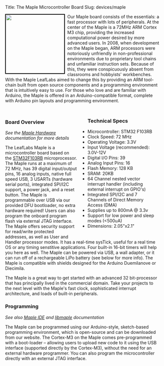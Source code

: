 Title: The Maple Microcontroller Board
Slug: devices/maple

<a href="http://www.flickr.com/photos/48069758@N08/4613181199/"><img class="size-medium wp-image-535" style="float: left; margin-right: 8px; border: 2px solid black;" title="maple-board" src="/static/images/old/maple_top_photo.jpg" alt="" width="190" height="190" /></a>Our Maple board consists of the essentials: a fast processor with lots of peripherals. At the center of the Maple is a 72MHz ARM Cortex M3 chip, providing the increased computational power desired by more advanced users. In 2008, when development on the Maple began, ARM processors were notoriously unfriendly in non-professional environments due to proprietary tool chains and unfamiliar instruction sets. Because of this, they were conspicuously absent from classrooms and hobbyists' workbenches. With the Maple LeafLabs aimed to change this by providing an ARM tool-chain built from open source components and a programming environment that is intuitively easy to use. For those who love and are familiar with Arduino, the Maple is offered in an Arduino-compatible format, complete with Arduino pin layouts and programming environment. 

<div class="box" style="float: right; width: 250px; margin: 10px;">
<ul class="specs">
<h3>Technical Specs</h3>
	<li>Microcontroller: STM32 F103RB</li>
	<li>Clock Speed: 72 MHz</li>
	<li>Operating Voltage: 3.3V</li>
	<li>Input Voltage (recommended): 3.0V-12V</li>
	<li>Digital I/O Pins: 39</li>
	<li>Analog Input Pins: 16</li>
	<li>Flash Memory: 128 KB</li>
	<li>SRAM: 20KB</li>
	<li>64 Channel nested vector interrupt handler (including external interrupt on GPIO's)</li>
	<li>Integrated SPI/I2C and 7 Channels of Direct Memory Access (DMA)</li>
	<li>Supplies up to 800mA @ 3.3v</li>
	<li>Support for low power and sleep modes (&lt;500uA)</li>
	<li>Dimensions: 2.05"x2.1"</li>
</ul>
</div>
<br>
<h3 style="margin-top: 20px;">Board Overview</h3>

<em>See the <a href="/docs/hardware/maple.html">Maple Hardware</a> documentation for more details</em>

The LeafLabs Maple is a microcontroller board based on the <a rel="external" href="http://www.st.com/internet/mcu/product/164487.jsp" target="_blank">STM32F103RB</a> microprocessor. The Maple runs at a maximum of 72 MHz, has 39 digital input/output pins, 16 analog inputs, native full speed USB, 3 USARTs (hardware serial ports), integrated SPI/I2C support, a power jack, and a reset button. The Maple is programmable over USB via our provided DFU bootloader, no extra hardware required! Users can also program the onboard program flash via external JTAG interface. The Maple offers security support for read/write protected addresses, as well as User and Handler processor modes. It has a real-time sysTick, useful for a real time OS or any timing senstitive applications. Four built-in 16-bit timers will help you here as well. The Maple can be powered via USB, a wall adapter, or it can run off of a rechargeable LiPo battery (see below for more info). The Maple is compatible with shields designed for the Arduino Duemilanove or Diecimila.

The Maple is a great way to get started with an advanced 32 bit-processor that has principally lived in the commercial domain. Take your projects to the next level with the Maple's fast clock, sophisticated interrupt architecture, and loads of built-in peripherals.

<h3>Programming</h3>

<em>See also <a href="/docs/ide.html">Maple IDE</a> and <a
href="/docs/libmaple.html">libmaple</a> documentation</em>

The Maple can be programmed using our Arduino-style, sketch-based programming environment, which is open-source and can be downloaded from our website. The Cortex-M3 on the Maple comes pre-programmed with a boot-loader – allowing users to upload new code to it using the USB interface (supported directly by the Cortex-M3), without the need for an external hardware programmer. You can also program the microcontroller directly with an external JTAG interface.
